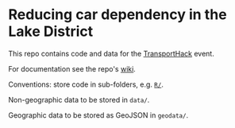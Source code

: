 # Reducing car dependency in the Lake District

This repo contains code and data for the [TransportHack](http://www.landor.co.uk/smartertravel/2016/hackathon.php) event.

For documentation see the repo's [wiki](https://github.com/cyclestreets/transporthack/wiki).

Conventions: store code in sub-folders, e.g. [`R/`](https://github.com/cyclestreets/transporthack/tree/master/R).

Non-geographic data to be stored in `data/`.

Geographic data to be stored as GeoJSON in `geodata/`.

